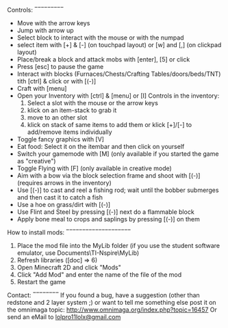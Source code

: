 Controls:
‾‾‾‾‾‾‾‾‾
- Move with the arrow keys
- Jump with arrow up
- Select block to interact with the mouse or with the numpad
- select item with [+] & [-] (on touchpad layout) or [w] and [,] (on clickpad layout)
- Place/break a block and attack mobs with [enter], [5] or click
- Press [esc] to pause the game
- Interact with blocks (Furnaces/Chests/Crafting Tables/doors/beds/TNT) tith [ctrl] & click or with [(-)]
- Craft with [menu]
- Open your Inventory with [ctrl] & [menu] or [I]
Controls in the inventory:
  1. Select a slot with the mouse or the arrow keys
  2. klick on an item-stack to grab it
  3. move to an other slot
  4. klick on stack of same items to add them or klick [+]/[-] to add/remove items individually
- Toggle fancy graphics with [V]
- Eat food: Select it on the itembar and then click on yourself
- Switch your gamemode with [M] (only available if you started the game as "creative")
- Toggle Flying with [F] (only available in creative mode)
- Aim with a bow via the block selection frame and shoot with [(-)] (requires arrows in the inventory)
- Use [(-)] to cast and reel a fishing rod; wait until the bobber submerges and then cast it to catch a fish
- Use a hoe on grass/dirt with [(-)]
- Use Flint and Steel by pressing [(-)] next do a flammable block
- Apply bone meal to crops and saplings by pressing [(-)] on them

How to install mods:
‾‾‾‾‾‾‾‾‾‾‾‾‾‾‾‾‾‾‾‾
1. Place the mod file into the MyLib folder (if you use the student software emulator, use Documents\TI-Nspire\MyLib)
2. Refresh libraries ([doc] => 6)
3. Open Minecraft 2D and click "Mods"
4. Click "Add Mod" and enter the name of the file of the mod
5. Restart the game


Contact:
‾‾‾‾‾‾‾‾
If you found a bug, have a suggestion (other than redstone and 2 layer system ;) or want to tell me something else post it on the omnimaga topic: http://www.omnimaga.org/index.php?topic=16457
Or send an eMail to lolpro11lolx@gmail.com
